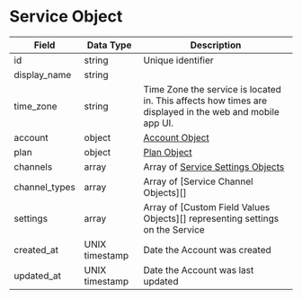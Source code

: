 # Service Object

Field | Data Type | Description
--- | --- | ---
id | string | Unique identifier
display_name | string | 
time_zone | string | Time Zone the service is located in.  This affects how times are displayed in the web and mobile app UI.
account | object | [Account Object][]
plan | object | [Plan Object][]
channels | array | Array of [Service Settings Objects][]
channel_types | array | Array of [Service Channel Objects][]
settings | array | Array of [Custom Field Values Objects][] representing settings on the Service
created_at | UNIX timestamp | Date the Account was created
updated_at | UNIX timestamp | Date the Account was last updated

[Account Object]: /accounts/README.md
[Plan Object]: /plans/README.md
[Service Settings Objects]: /service_settings/README.md
[Channel Type Objects]: /channel_types/README.md
